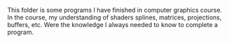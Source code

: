 This folder is some programs I have finished in computer graphics course. In the course, my understanding of shaders
splines, matrices, projections, buffers, etc. Were the knowledge I always needed to know to complete a program.
